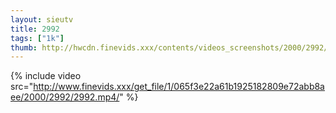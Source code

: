 ```yaml
--- 
layout: sieutv
title: 2992
tags: ["1k"]
thumb: http://hwcdn.finevids.xxx/contents/videos_screenshots/2000/2992/preview.mp4.jpg
---
```

{% include video src="http://www.finevids.xxx/get_file/1/065f3e22a61b1925182809e72abb8aee/2000/2992/2992.mp4/" %} 
